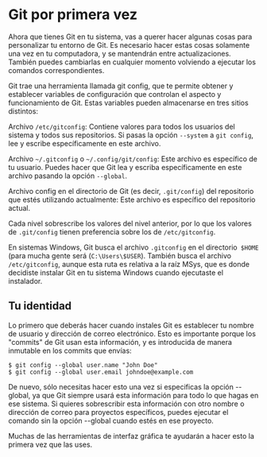 # Git por primera vez

Ahora que tienes Git en tu sistema, vas a querer hacer algunas cosas para personalizar tu entorno de Git. Es necesario hacer estas cosas solamente una vez en tu computadora, y se mantendrán entre actualizaciones. También puedes cambiarlas en cualquier momento volviendo a ejecutar los comandos correspondientes.

Git trae una herramienta llamada git config, que te permite obtener y establecer variables de configuración que controlan el aspecto y funcionamiento de Git. Estas variables pueden almacenarse en tres sitios distintos:

Archivo `/etc/gitconfig`: Contiene valores para todos los usuarios del sistema y todos sus repositorios. Si pasas la opción `--system` a `git config`, lee y escribe específicamente en este archivo.

Archivo `~/.gitconfig` o `~/.config/git/config`: Este archivo es específico de tu usuario. Puedes hacer que Git lea y escriba específicamente en este archivo pasando la opción `--global`.

Archivo config en el directorio de Git (es decir, `.git/config`) del repositorio que estés utilizando actualmente: Este archivo es específico del repositorio actual.

Cada nivel sobrescribe los valores del nivel anterior, por lo que los valores de `.git/config` tienen preferencia sobre los de `/etc/gitconfig`.

En sistemas Windows, Git busca el archivo `.gitconfig` en el directorio` $HOME` (para mucha gente será (`C:\Users\$USER`). También busca el archivo `/etc/gitconfig`, aunque esta ruta es relativa a la raíz MSys, que es donde decidiste instalar Git en tu sistema Windows cuando ejecutaste el instalador.

## Tu identidad

Lo primero que deberás hacer cuando instales Git es establecer tu nombre de usuario y dirección de correo electrónico. Esto es importante porque los "commits" de Git usan esta información, y es introducida de manera inmutable en los commits que envías:

```
$ git config --global user.name "John Doe"
$ git config --global user.email johndoe@example.com
```


De nuevo, sólo necesitas hacer esto una vez si especificas la opción --global, ya que Git siempre usará esta información para todo lo que hagas en ese sistema. Si quieres sobrescribir esta información con otro nombre o dirección de correo para proyectos específicos, puedes ejecutar el comando sin la opción --global cuando estés en ese proyecto.

Muchas de las herramientas de interfaz gráfica te ayudarán a hacer esto la primera vez que las uses.